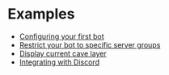 # Examples

- [Configuring your first bot](./bot-config.md)
- [Restrict your bot to specific server groups](./private-bots.md)
- [Display current cave layer](./cave-layer.md)
- [Integrating with Discord](./discord-integration.md)
